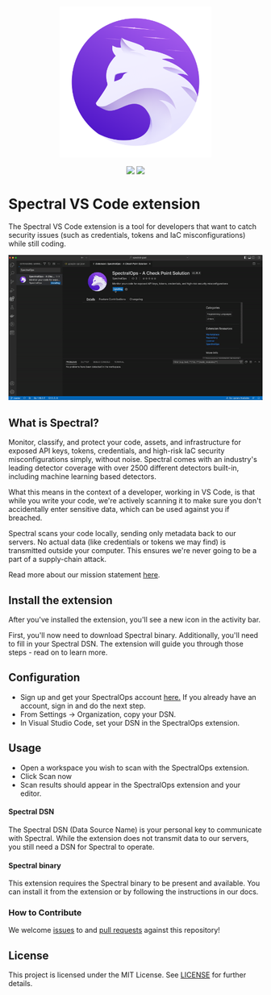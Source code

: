 <p>
    <br/>
    <br/>
    <p align="center">
    <a href="http://spectralops.io"> 
        <img alt="SpectralOps logo" src="./media/spectral.png" width="300"/>
    </a>
    </p>
    <p align="center">
        <img src="https://github.com/spectralops/vscode-extension/actions/workflows/vscode-extension-ci.yml/badge.svg"/>
        <img src="https://img.shields.io/badge/license-MIT-brightgreen"/>
    </p>
</p>

# Spectral VS Code extension

The Spectral VS Code extension is a tool for developers that want to catch security issues (such as credentials, tokens and IaC misconfigurations) while still coding.

<p align="center">
    <img src="./media/spectral-demo.gif">
</p>

## What is Spectral?

Monitor, classify, and protect your code, assets, and infrastructure for exposed API keys, tokens, credentials, and high-risk IaC security misconfigurations simply, without noise. Spectral comes with an industry's leading detector coverage with over 2500 different detectors built-in, including machine learning based detectors.

What this means in the context of a developer, working in VS Code, is that while you write your code, we're actively scanning it to make sure you don't accidentally enter sensitive data, which can be used against you if breached.

Spectral scans your code locally, sending only metadata back to our servers. No actual data (like credentials or tokens we may find) is transmitted outside your computer. This ensures we're never going to be a part of a supply-chain attack.

Read more about our mission statement [here](https://spectralops.io/).

## Install the extension

After you've installed the extension, you'll see a new icon in the activity bar.

First, you'll now need to download Spectral binary. Additionally, you'll need to fill in your Spectral DSN. The extension will guide you through those steps - read on to learn more.

## Configuration

- Sign up and get your SpectralOps account [here.](https://get.spectralops.io/signup) If you already have an account, sign in and do the next step.
- From Settings -> Organization, copy your DSN.
- In Visual Studio Code, set your DSN in the SpectralOps extension.

## Usage

- Open a workspace you wish to scan with the SpectralOps extension.
- Click Scan now 
- Scan results should appear in the SpectralOps extension and your editor.

#### Spectral DSN

The Spectral DSN (Data Source Name) is your personal key to communicate with Spectral. While the extension does not transmit data to our servers, you still need a DSN for Spectral to operate.

#### Spectral binary

This extension requires the Spectral binary to be present and available. You can install it  from the extension or by following the instructions in our docs.

### How to Contribute

We welcome [issues](https://github.com/SpectralOps/vscode-extension/issues) to and [pull requests](https://github.com/SpectralOps/vscode-extension/pulls) against this repository!

## License

This project is licensed under the MIT License. See [LICENSE](LICENSE) for further details.


